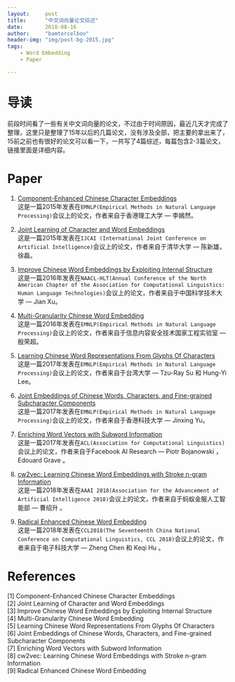 ```yaml
---
layout:     post
title:      "中文词向量论文综述"
date:       2018-08-16
author:     "bamtercelboo"
header-img: "img/post-bg-2015.jpg"
tags:
    - Word Embedding
    - Paper

---
```



#  导读  #
前段时间看了一些有关中文词向量的论文，不过由于时间原因，最近几天才完成了整理，这里只是整理了15年以后的几篇论文，没有涉及全部，把主要的拿出来了，15前之前也有很好的论文可以看一下，一共写了4篇综述，每篇包含2-3篇论文，链接里面是详细内容。


# Paper #

1. [Component-Enhanced Chinese Character Embeddings](https://bamtercelboo.github.io/2018/08/10/chinese_embedding_paper_first/#%E4%B8%80component-enhanced-chinese-character-embeddings)  
这是一篇2015年发表在`EMNLP(Empirical Methods in Natural Language Processing)`会议上的论文，作者来自于香港理工大学 — 李嫣然。  

2. [Joint Learning of Character and Word Embeddings](https://bamtercelboo.github.io/2018/08/10/chinese_embedding_paper_first/#%E4%BA%8C-joint-learning-of-character-and-word-embeddings)  
这是一篇2015年发表在`IJCAI (International Joint Conference on Artificial Intelligence)`会议上的论文，作者来自于清华大学 — 陈新雄，徐磊。  

3. [Improve Chinese Word Embeddings by Exploiting Internal Structure](https://bamtercelboo.github.io/2018/08/12/chinese_embedding_paper_senond/#%E4%B8%80improve-chinese-word-embeddings-by-exploiting-internal-structure)  
这是一篇2016年发表在`NAACL-HLT(Annual Conference of the North American Chapter of the Association for Computational Linguistics: Human Language Technologies)`会议上的论文，作者来自于中国科学技术大学 — Jian Xu。  

4. [Multi-Granularity Chinese Word Embedding](https://bamtercelboo.github.io/2018/08/12/chinese_embedding_paper_senond/#%E4%BA%8Cmulti-granularity-chinese-word-embedding)  
这是一篇2016年发表在`EMNLP(Empirical Methods in Natural Language Processing)`会议上的论文，作者来自于信息内容安全技术国家工程实验室 — 殷荣超。  

5. [Learning Chinese Word Representations From Glyphs Of Characters](https://bamtercelboo.github.io/2018/08/14/chinese_embedding_paper_thrid/#%E4%B8%80learning-chinese-word-representations-from-glyphs-of-characters)  
这是一篇2017年发表在`EMNLP(Empirical Methods in Natural Language Processing)`会议上的论文，作者来自于台湾大学 — Tzu-Ray Su 和 Hung-Yi Lee。

6. [Joint Embeddings of Chinese Words, Characters, and Fine-grained Subcharacter Components](https://bamtercelboo.github.io/2018/08/14/chinese_embedding_paper_thrid/#%E4%BA%8Cjoint-embeddings-of-chinese-words-characters-and-fine-grained-subcharacter-components)  
这是一篇2017年发表在`EMNLP(Empirical Methods in Natural Language Processing)`会议上的论文，作者来自于香港科技大学 — Jinxing Yu。  

7. [Enriching Word Vectors with Subword Information](https://bamtercelboo.github.io/2018/08/15/chinese_embedding_paper_forth/#%E4%B8%80enriching-word-vectors-with-subword-information)  
这是一篇2017年发表在`ACL(Association for Computational Linguistics)`会议上的论文，作者来自于Facebook AI Research — Piotr Bojanowski ，Edouard Grave 。

8. [cw2vec: Learning Chinese Word Embeddings with Stroke n-gram Information](https://bamtercelboo.github.io/2018/08/15/chinese_embedding_paper_forth/#%E4%BA%8C-cw2vec-learning-chinese-word-embeddings-with-stroke-n-gram-information)  
这是一篇2018年发表在`AAAI 2018(Association for the Advancement of Artificial Intelligence 2018)`会议上的论文，作者来自于蚂蚁金服人工智能部 — 曹绍升 。  

9. [Radical Enhanced Chinese Word Embedding](https://bamtercelboo.github.io/2018/08/15/chinese_embedding_paper_forth/#%E4%B8%89radical-enhanced-chinese-word-embedding)  
这是一篇2018年发表在`CCL2018(The Seventeenth China National Conference on Computational Linguistics, CCL 2018)`会议上的论文，作者来自于电子科技大学 — Zheng Chen 和 Keqi Hu 。  


# References  #
[1] Component-Enhanced Chinese Character Embeddings  
[2] Joint Learning of Character and Word Embeddings  
[3] Improve Chinese Word Embeddings by Exploiting Internal Structure  
[4] Multi-Granularity Chinese Word Embedding  
[5] Learning Chinese Word Representations From Glyphs Of Characters  
[6] Joint Embeddings of Chinese Words, Characters, and Fine-grained Subcharacter Components  
[7] Enriching Word Vectors with Subword Information  
[8] cw2vec: Learning Chinese Word Embeddings with Stroke n-gram Information  
[9] Radical Enhanced Chinese Word Embedding  




  



  
 








